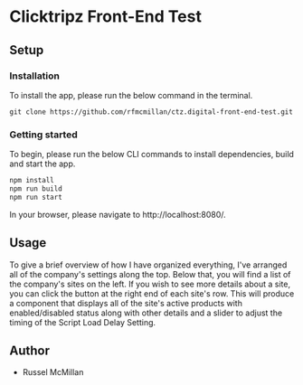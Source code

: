 # Clicktripz Front-End Test

## Setup

### Installation

To install the app, please run the below command in the terminal.

```
git clone https://github.com/rfmcmillan/ctz.digital-front-end-test.git
```

### Getting started

To begin, please run the below CLI commands to install dependencies, build and start the app.

```bash
npm install
npm run build
npm run start
```

In your browser, please navigate to http://localhost:8080/.

## Usage

To give a brief overview of how I have organized everything, I've arranged all of the company's settings along the top. Below that, you will find a list of the company's sites on the left. If you wish to see more details about a site, you can click the button at the right end of each site's row. This will produce a component that displays all of the site's active products with enabled/disabled status along with other details and a slider to adjust the timing of the Script Load Delay Setting.

## Author

- Russel McMillan
